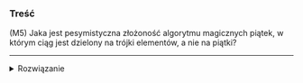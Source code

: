 ### Treść
(M5)
Jaka jest pesymistyczna złożoność algorytmu magicznych piątek, w którym ciąg jest dzielony na trójki elementów, a nie na piątki?



------
<details><summary>Rozwiązanie</summary>
<p>

Teza:

$$T(n) = T(\frac{n}{3}) + T(\frac{2}{3}n) + O(n)$$

d-d:

Pierwszy czynnik:
Procedura `Pseudomed` wywołuje procedurę `Select` w celu znalezienia mediany median w zbiorze wielkości $$\frac{n}{3})

Gdy ją znajdziemy(stan poniżej na rysunku, oczywiście te zbiory nie są posortowane, jedynie dla analizy podałem je w porządku od zbioru z najmniejszą medianą do takiego z najwiekszą) wywołujemy procedurę `Select` w zbiorze, w którym znajduje się nasz k-ty szukany element.

![](https://i.imgur.com/qMhWfiH.png)


oznaczmy medianę median jako `mm`, to jest ta wartość podświetlona na żółto na środku.

Jak widzimy na rysunku niebieski kolor oznacza wszystkie elementy mniejsze lub równe `mm`.
Żółty kolor oznacza liczby które mogą ale nie muszą być mniejsze równe `mm`.

Czerwony prostokąt zaznacza elementy, które z pewnością są większe od `mm`(o ile zbiór nie zawiera tych samych liczb).

Stąd w zbiorze elementów mniejszych równych `mm` w pesymistycznym przypadku(to znaczy k-ty element jest większy niż `mm`) znajdzie się najmniejsza możliwa liczba elementów. Dokładniej elementy w żółtych prostokątach nie zawierają elementów mniejszych równych `mm`.

Wtedy mamy $\frac{1}{2}*\frac{n}{3}$ zbiorów w których są elementy mniejsze równe `mm` oraz w tych zbiorach na pewno mamy 2 elementy mniejsze równe `mm`.
Stąd elementów mniejszych równych `mm` mamy $$\frac{1}{2}*\frac{n}{3}*2 = \frac{1}{3}n$$

Jeśli w mniejszym podzbiorze jest $\frac{1}{3}n$ to w tym większym będzie co najwyżej $\frac{2}{3}n$. To dowodzi wartości drugiego czynnika złożoności.

Stała liniowa czasu wynika z tego, że za każdym razem musimy wyliczyć medianę $\frac{n}{3}$ zbiorów, gdzie każdy z nich ma 3 elementów.
</p>
    
